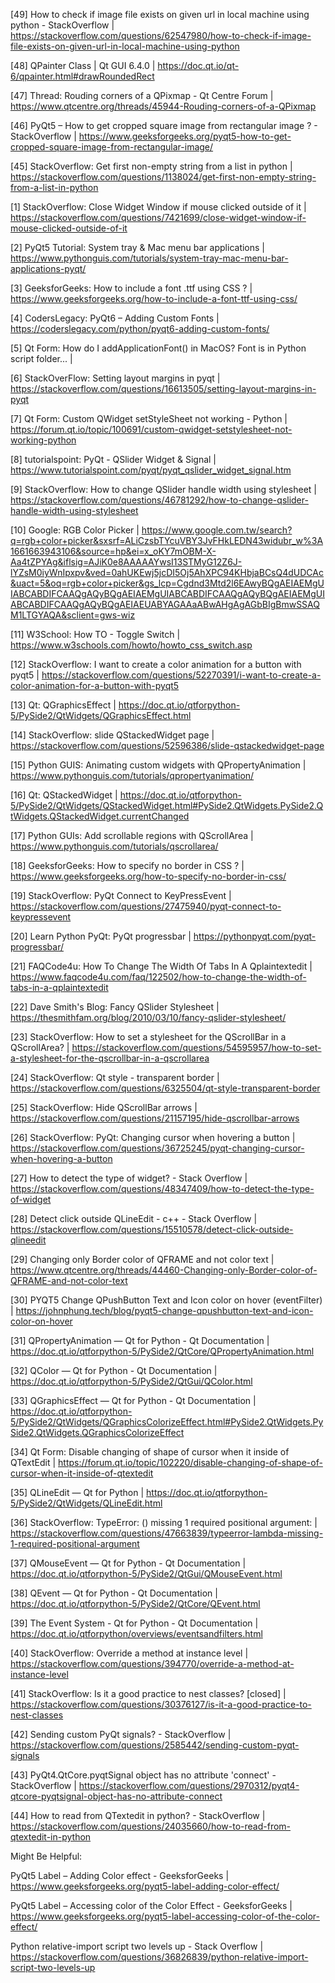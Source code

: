 [49] How to check if image file exists on given url in local machine using python - StackOverflow | 
https://stackoverflow.com/questions/62547980/how-to-check-if-image-file-exists-on-given-url-in-local-machine-using-python

[48] QPainter Class | Qt GUI 6.4.0 |
https://doc.qt.io/qt-6/qpainter.html#drawRoundedRect

[47] Thread: Rouding corners of a QPixmap - Qt Centre Forum | 
https://www.qtcentre.org/threads/45944-Rouding-corners-of-a-QPixmap

[46] PyQt5 – How to get cropped square image from rectangular image ? - StackOverflow |
https://www.geeksforgeeks.org/pyqt5-how-to-get-cropped-square-image-from-rectangular-image/

[45] StackOverflow: Get first non-empty string from a list in python |
https://stackoverflow.com/questions/1138024/get-first-non-empty-string-from-a-list-in-python


[1] StackOverflow: Close Widget Window if mouse clicked outside of it |
https://stackoverflow.com/questions/7421699/close-widget-window-if-mouse-clicked-outside-of-it

[2] PyQt5 Tutorial: System tray & Mac menu bar applications |
https://www.pythonguis.com/tutorials/system-tray-mac-menu-bar-applications-pyqt/

[3] GeeksforGeeks: How to include a font .ttf using CSS ? |
https://www.geeksforgeeks.org/how-to-include-a-font-ttf-using-css/

[4] CodersLegacy: PyQt6 – Adding Custom Fonts | 
https://coderslegacy.com/python/pyqt6-adding-custom-fonts/

[5] Qt Form: How do I addApplicationFont() in MacOS? Font is in Python script folder... |

[6] StackOverFlow: Setting layout margins in pyqt |
https://stackoverflow.com/questions/16613505/setting-layout-margins-in-pyqt

[7] Qt Form: Custom QWidget setStyleSheet not working - Python |
https://forum.qt.io/topic/100691/custom-qwidget-setstylesheet-not-working-python

[8] tutorialspoint: PyQt - QSlider Widget & Signal |
https://www.tutorialspoint.com/pyqt/pyqt_qslider_widget_signal.htm

[9] StackOverflow: How to change QSlider handle width using stylesheet |
https://stackoverflow.com/questions/46781292/how-to-change-qslider-handle-width-using-stylesheet

[10] Google: RGB Color Picker |
https://www.google.com.tw/search?q=rgb+color+picker&sxsrf=ALiCzsbTYcuVBY3JvFHkLEDN43widubr_w%3A1661663943106&source=hp&ei=x_oKY7mOBM-X-Aa4tZPYAg&iflsig=AJiK0e8AAAAAYwsI13STMyG12Z6J-lYZsM0iyWnIpxpv&ved=0ahUKEwj5jcDI5Oj5AhXPC94KHbjaBCsQ4dUDCAc&uact=5&oq=rgb+color+picker&gs_lcp=Cgdnd3Mtd2l6EAwyBQgAEIAEMgUIABCABDIFCAAQgAQyBQgAEIAEMgUIABCABDIFCAAQgAQyBQgAEIAEMgUIABCABDIFCAAQgAQyBQgAEIAEUABYAGAAaABwAHgAgAGbBIgBmwSSAQM1LTGYAQA&sclient=gws-wiz

[11] W3School: How TO - Toggle Switch |
https://www.w3schools.com/howto/howto_css_switch.asp

[12] StackOverflow: I want to create a color animation for a button with pyqt5 |
https://stackoverflow.com/questions/52270391/i-want-to-create-a-color-animation-for-a-button-with-pyqt5

[13] Qt: QGraphicsEffect |
https://doc.qt.io/qtforpython-5/PySide2/QtWidgets/QGraphicsEffect.html

[14] StackOverflow: slide QStackedWidget page |
https://stackoverflow.com/questions/52596386/slide-qstackedwidget-page

[15] Python GUIS: Animating custom widgets with QPropertyAnimation |  
https://www.pythonguis.com/tutorials/qpropertyanimation/

[16] Qt: QStackedWidget | 
https://doc.qt.io/qtforpython-5/PySide2/QtWidgets/QStackedWidget.html#PySide2.QtWidgets.PySide2.QtWidgets.QStackedWidget.currentChanged

[17] Python GUIs: Add scrollable regions with QScrollArea |
https://www.pythonguis.com/tutorials/qscrollarea/

[18] GeeksforGeeks: How to specify no border in CSS ? |
https://www.geeksforgeeks.org/how-to-specify-no-border-in-css/

[19] StackOverflow: PyQt Connect to KeyPressEvent |
https://stackoverflow.com/questions/27475940/pyqt-connect-to-keypressevent

[20] Learn Python PyQt: PyQt progressbar |
https://pythonpyqt.com/pyqt-progressbar/

[21] FAQCode4u: How To Change The Width Of Tabs In A Qplaintextedit | 
https://www.faqcode4u.com/faq/122502/how-to-change-the-width-of-tabs-in-a-qplaintextedit

[22] Dave Smith's Blog: Fancy QSlider Stylesheet |
https://thesmithfam.org/blog/2010/03/10/fancy-qslider-stylesheet/

[23] StackOverflow: How to set a stylesheet for the QScrollBar in a QScrollArea? |
https://stackoverflow.com/questions/54595957/how-to-set-a-stylesheet-for-the-qscrollbar-in-a-qscrollarea

[24] StackOverflow: Qt style - transparent border | 
https://stackoverflow.com/questions/6325504/qt-style-transparent-border

[25] StackOverflow: Hide QScrollBar arrows |
https://stackoverflow.com/questions/21157195/hide-qscrollbar-arrows

[26] StackOverflow: PyQt: Changing cursor when hovering a button |
https://stackoverflow.com/questions/36725245/pyqt-changing-cursor-when-hovering-a-button

[27] How to detect the type of widget? - Stack Overflow | 
https://stackoverflow.com/questions/48347409/how-to-detect-the-type-of-widget

[28] Detect click outside QLineEdit - c++ - Stack Overflow |
https://stackoverflow.com/questions/15510578/detect-click-outside-qlineedit

[29] Changing only Border color of QFRAME and not color text | 
https://www.qtcentre.org/threads/44460-Changing-only-Border-color-of-QFRAME-and-not-color-text

[30] PYQT5 Change QPushButton Text and Icon color on hover (eventFilter) | 
https://johnphung.tech/blog/pyqt5-change-qpushbutton-text-and-icon-color-on-hover

[31] QPropertyAnimation — Qt for Python - Qt Documentation | 
https://doc.qt.io/qtforpython-5/PySide2/QtCore/QPropertyAnimation.html


[32] QColor — Qt for Python - Qt Documentation |
https://doc.qt.io/qtforpython-5/PySide2/QtGui/QColor.html

[33] QGraphicsEffect — Qt for Python - Qt Documentation |
https://doc.qt.io/qtforpython-5/PySide2/QtWidgets/QGraphicsColorizeEffect.html#PySide2.QtWidgets.PySide2.QtWidgets.QGraphicsColorizeEffect

[34] Qt Form: Disable changing of shape of cursor when it inside of QTextEdit |
https://forum.qt.io/topic/102220/disable-changing-of-shape-of-cursor-when-it-inside-of-qtextedit

[35] QLineEdit — Qt for Python | 
https://doc.qt.io/qtforpython-5/PySide2/QtWidgets/QLineEdit.html

[36] StackOverflow: TypeError: <lambda>() missing 1 required positional argument: | 
https://stackoverflow.com/questions/47663839/typeerror-lambda-missing-1-required-positional-argument

[37] QMouseEvent — Qt for Python - Qt Documentation | 
https://doc.qt.io/qtforpython-5/PySide2/QtGui/QMouseEvent.html

[38] QEvent — Qt for Python - Qt Documentation | 
https://doc.qt.io/qtforpython-5/PySide2/QtCore/QEvent.html

[39] The Event System - Qt for Python - Qt Documentation |
https://doc.qt.io/qtforpython/overviews/eventsandfilters.html

[40] StackOverflow: Override a method at instance level | 
https://stackoverflow.com/questions/394770/override-a-method-at-instance-level

[41] StackOverflow: Is it a good practice to nest classes? [closed] |
https://stackoverflow.com/questions/30376127/is-it-a-good-practice-to-nest-classes

[42] Sending custom PyQt signals? - StackOverflow | 
https://stackoverflow.com/questions/2585442/sending-custom-pyqt-signals

[43] PyQt4.QtCore.pyqtSignal object has no attribute 'connect' - StackOverflow | 
https://stackoverflow.com/questions/2970312/pyqt4-qtcore-pyqtsignal-object-has-no-attribute-connect

[44] How to read from QTextedit in python? - StackOverflow | 
https://stackoverflow.com/questions/24035660/how-to-read-from-qtextedit-in-python

Might Be Helpful:

PyQt5 Label – Adding Color effect - GeeksforGeeks |
https://www.geeksforgeeks.org/pyqt5-label-adding-color-effect/

PyQt5 Label – Accessing color of the Color Effect - GeeksforGeeks | 
https://www.geeksforgeeks.org/pyqt5-label-accessing-color-of-the-color-effect/

Python relative-import script two levels up - Stack Overflow | 
https://stackoverflow.com/questions/36826839/python-relative-import-script-two-levels-up